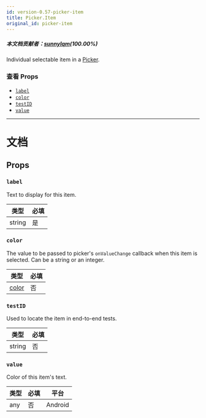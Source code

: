 ```yaml
---
id: version-0.57-picker-item
title: Picker.Item
original_id: picker-item
---
```

##### 本文档贡献者：[sunnylqm](https://github.com/search?q=sunnylqm%40qq.com+in%3Aemail&type=Users)(100.00%)

Individual selectable item in a [Picker](picker.md).

### 查看 Props

* [`label`](picker-item.md#label)
* [`color`](picker-item.md#color)
* [`testID`](picker-item.md#testid)
* [`value`](picker-item.md#value)

---

# 文档

## Props

### `label`

Text to display for this item.

| 类型   | 必填 |
| ------ | ---- |
| string | 是   |

### `color`

The value to be passed to picker's `onValueChange` callback when this item is selected. Can be a string or an integer.

| 类型               | 必填 |
| ------------------ | ---- |
| [color](colors.md) | 否   |

### `testID`

Used to locate the item in end-to-end tests.

| 类型   | 必填 |
| ------ | ---- |
| string | 否   |

### `value`

Color of this item's text.

| 类型 | 必填 | 平台    |
| ---- | ---- | ------- |
| any  | 否   | Android |
